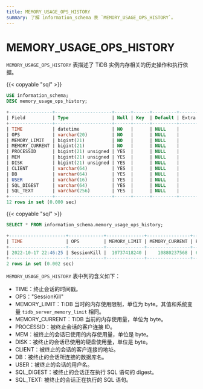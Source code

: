 ```yaml
---
title: MEMORY_USAGE_OPS_HISTORY
summary: 了解 information_schema 表 `MEMORY_USAGE_OPS_HISTORY`。
---
```


# MEMORY_USAGE_OPS_HISTORY

`MEMORY_USAGE_OPS_HISTORY` 表描述了 TiDB 实例内存相关的历史操作和执行依据。

{{< copyable "sql" >}}

```sql
USE information_schema;
DESC memory_usage_ops_history;
```

```sql
+----------------+---------------------+------+------+---------+-------+
| Field          | Type                | Null | Key  | Default | Extra |
+----------------+---------------------+------+------+---------+-------+
| TIME           | datetime            | NO   |      | NULL    |       |
| OPS            | varchar(20)         | NO   |      | NULL    |       |
| MEMORY_LIMIT   | bigint(21)          | NO   |      | NULL    |       |
| MEMORY_CURRENT | bigint(21)          | NO   |      | NULL    |       |
| PROCESSID      | bigint(21) unsigned | YES  |      | NULL    |       |
| MEM            | bigint(21) unsigned | YES  |      | NULL    |       |
| DISK           | bigint(21) unsigned | YES  |      | NULL    |       |
| CLIENT         | varchar(64)         | YES  |      | NULL    |       |
| DB             | varchar(64)         | YES  |      | NULL    |       |
| USER           | varchar(16)         | YES  |      | NULL    |       |
| SQL_DIGEST     | varchar(64)         | YES  |      | NULL    |       |
| SQL_TEXT       | varchar(256)        | YES  |      | NULL    |       |
+----------------+---------------------+------+------+---------+-------+
12 rows in set (0.000 sec)
```

{{< copyable "sql" >}}

```sql
SELECT * FROM information_schema.memory_usage_ops_history;
```

```sql
+---------------------+-------------+--------------+----------------+---------------------+------------+------+-----------------+------+------+------------------------------------------------------------------+----------------------------------------------------------------------+
| TIME                | OPS         | MEMORY_LIMIT | MEMORY_CURRENT | PROCESSID           | MEM        | DISK | CLIENT          | DB   | USER | SQL_DIGEST                                                       | SQL_TEXT                                                             |
+---------------------+-------------+--------------+----------------+---------------------+------------+------+-----------------+------+------+------------------------------------------------------------------+----------------------------------------------------------------------+
| 2022-10-17 22:46:25 | SessionKill |  10737418240 |    10880237568 | 6718275530455515543 | 7905028235 |    0 | 127.0.0.1:34394 | test | root | 146b3d812852663a20635fbcf02be01688f52c8d433dafec0d496a14f0b59df6 | desc analyze select * from t t1 join t t2 on t1.a=t2.a order by t1.a |
+---------------------+-------------+--------------+----------------+---------------------+------------+------+-----------------+------+------+------------------------------------------------------------------+----------------------------------------------------------------------+
2 rows in set (0.002 sec)
```

`MEMORY_USAGE_OPS_HISTORY` 表中列的含义如下：

* TIME：终止会话的时间戳。
* OPS："SessionKill"
* MEMORY_LIMIT：TiDB 当时的内存使用限制，单位为 byte。其值和系统变量 `tidb_server_memory_limit` 相同。
* MEMORY_CURRENT：TiDB 当前的内存使用量，单位为 byte。
* PROCESSID：被终止会话的客户连接 ID。
* MEM：被终止的会话已使用的内存使用量，单位是 byte。
* DISK：被终止的会话已使用的硬盘使用量，单位是 byte。
* CLIENT：被终止的会话的客户连接的地址。
* DB：被终止的会话所连接的数据库名。
* USER：被终止的会话的用户名。
* SQL_DIGEST：被终止的会话正在执行 SQL 语句的 digest。
* SQL_TEXT: 被终止的会话正在执行的 SQL 语句。